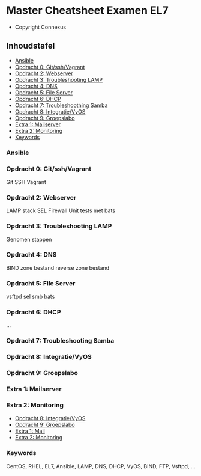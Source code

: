 Master Cheatsheet Examen EL7
===============================

- Copyright Connexus 

Inhoudstafel
---------------

- [Ansible](#ansible)
- [Opdracht 0: Git/ssh/Vagrant](#opdracht0)
- [Opdracht 2: Webserver](#opdracht2)
- [Opdracht 3: Troubleshooting LAMP](#opdracht3)
- [Opdracht 4: DNS](#opdracht4)
- [Opdracht 5: File Server](#opdracht5)
- [Opdracht 6: DHCP](#opdracht6)
- [Opdracht 7: Troubleshoothing Samba](#opdracht7)
- [Opdracht 8: Integratie/VyOS](#opdracht8)
- [Opdracht 9: Groepslabo](#opdracht9)
- [Extra 1: Mailserver](#mail)
- [Extra 2: Monitoring](#monitoring)
- [Keywords](#keywords)

### <a name="ansible"></a> Ansible

### <a name="opdracht0"></a> Opdracht 0: Git/ssh/Vagrant
Git
SSH
Vagrant
### <a name="opdracht2"></a> Opdracht 2: Webserver
LAMP stack
SEL
Firewall
Unit tests met bats
### <a name="opdracht3"></a> Opdracht 3: Troubleshooting LAMP
Genomen stappen
### <a name="opdracht4"></a> Opdracht 4: DNS
BIND
zone bestand
reverse zone bestand
### <a name="opdracht5"></a> Opdracht 5: File Server
vsftpd
sel
smb
bats
### <a name="opdracht6"></a> Opdracht 6: DHCP
...
### <a name="opdracht7"></a> Opdracht 7: Troubleshooting Samba

### <a name="opdracht8"></a> Opdracht 8: Integratie/VyOS

### <a name="opdracht9"></a> Opdracht 9: Groepslabo

### <a name="mail"></a> Extra 1: Mailserver

### <a name="monitoring"></a> Extra 2: Monitoring

- [Opdracht 8: Integratie/VyOS](#opdracht8)
- [Opdracht 9: Groepslabo](#opdracht9)
- [Extra 1: Mail](#mail)
- [Extra 2: Monitoring](#monitoring)








### <a name="keywords"></a> Keywords
CentOS, RHEL, EL7, Ansible, LAMP, DNS, DHCP, VyOS, BIND, FTP, Vsftpd, ...

